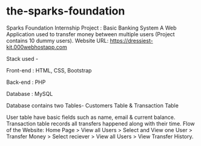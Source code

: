 # the-sparks-foundation
Sparks Foundation Internship Project : Basic Banking System
A Web Application used to transfer money between multiple users (Project contains 10 dummy users).
Website URL: https://dressiest-kit.000webhostapp.com

Stack used -

Front-end : HTML, CSS, Bootstrap

Back-end : PHP

Database : MySQL

Database contains two Tables- Customers Table & Transaction Table

User table have basic fields such as name, email & current balance.
Transaction table records all transfers happened along with their time.
Flow of the Website: Home Page > View all Users > Select and View one User > Transfer Money > Select reciever > View all Users > View Transfer History.
